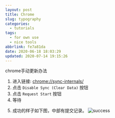 ```yaml
---
layout: post
title: Chrome
slug: typography
categories:
  - tutorials
tags:
  - for own use
  - nice tools
abbrlink: fe7a81da
date: 2020-06-18 18:03:29
updated: 2020-07-14 19:15:26
---
```


chrome手动更新办法

1. 进入链接: <u>chrome://sync-internals/</u>
2. 点击 `Disable Sync (Clear Data)` 按钮
3. 点击 `Request Start` 按钮
4. 等待

<!--more-->

5. 成功的样子如下图，中部有提交记录。
![success](https://s1.ax1x.com/2020/06/19/NKJBk9.png)
